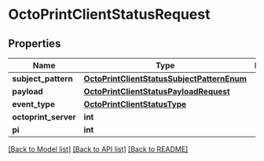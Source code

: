 # OctoPrintClientStatusRequest


## Properties
Name | Type | Description | Notes
------------ | ------------- | ------------- | -------------
**subject_pattern** | [**OctoPrintClientStatusSubjectPatternEnum**](OctoPrintClientStatusSubjectPatternEnum.md) |  | 
**payload** | [**OctoPrintClientStatusPayloadRequest**](OctoPrintClientStatusPayloadRequest.md) |  | 
**event_type** | [**OctoPrintClientStatusType**](OctoPrintClientStatusType.md) |  | 
**octoprint_server** | **int** |  | 
**pi** | **int** |  | 

[[Back to Model list]](../README.md#documentation-for-models) [[Back to API list]](../README.md#documentation-for-api-endpoints) [[Back to README]](../README.md)


